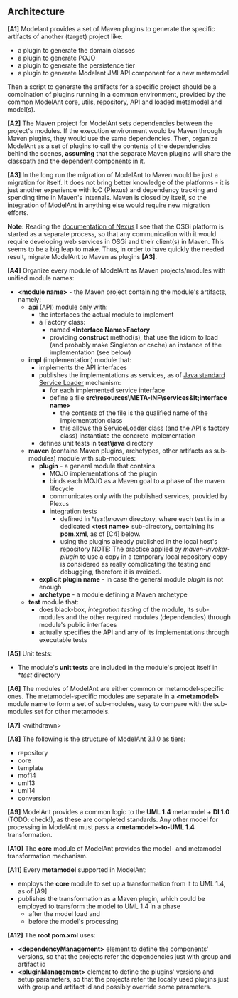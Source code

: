 Architecture
------------

**\[A1\]** Modelant provides a set of Maven plugins to generate the specific artifacts of another (target) project like:

  * a plugin to generate the domain classes
  * a plugin to generate POJO
  * a plugin to generate the persistence tier
  * a plugin to generate Modelant JMI API component for a new metamodel

Then a script to generate the artifacts for a specific project should be a combination of plugins running in a common environment, provided by the common ModelAnt core, utils, repository, API and loaded metamodel and model(s).

**\[A2\]** The Maven project for ModelAnt sets dependencies between the project's modules. If the execution environment would be Maven through Maven plugins, they would use the same dependencies. Then, organize ModelAnt as a set of plugins to call the contents of the dependencies behind the scenes, **assuming** that the separate Maven plugins will share the classpath and the dependent components in it.

**\[A3\]** In the long run the migration of ModelAnt to Maven would be just a migration for itself. It does not bring better knowledge of the platforms - it is just another experience with IoC (Plexus) and dependency tracking and spending time in Maven's internals. Maven is closed by itself, so the integration of ModelAnt in anything else would require new migration efforts. 

**Note:**
    Reading the [documentation of Nexus](https://books.sonatype.com/mcookbook/reference/index.html) I see that the OSGi platform is started as a separate process, so that any communication with it would require developing web services in OSGi and their client(s) in Maven. This seems to be a big leap to make. Thus, in order to have quickly the needed result, migrate ModelAnt to Maven as plugins **\[A3\]**.

**\[A4\]** Organize every module of ModelAnt as Maven projects/modules with unified module names:

  * **&lt;module name&gt;** - the Maven project containing the module's artifacts, namely:
    * **api** (API) module only with:
        * the interfaces the actual module to implement
        * a Factory class:
            * named **&lt;Interface Name&gt;Factory**
            * providing **construct** method(s), that use the idiom to load (and probably make Singleton or cache) an instance of the implementation (see below)
    * **impl** (implementation) module that:
        * implements the API interfaces
        * publishes the implementations as services, as of [Java standard Service Loader](https://docs.oracle.com/javase/6/docs/api/java/util/ServiceLoader.html) mechanism:
            * for each implemented service interface 
            * define a file **src\resources\META-INF\services\&lt;interface name&gt;**
                * the contents of the file is the qualified name of the implementation class
                * this allows the ServiceLoader class (and the API's factory class) instantiate the concrete implementation
        * defines unit tests in **test\java** directory
    * **maven** (contains Maven plugins, archetypes, other artifacts as sub-modules) module with sub-modules:
        * **plugin** - a general module that contains 
            * MOJO implementations of the plugin 
            * binds each MOJO as a Maven goal to a phase of the maven lifecycle 
            * communicates only with the published services, provided by Plexus
            * integration tests
                * defined in **test\maven* directory, where each test is in a dedicated **&lt;test name&gt;** sub-directory, containing its **pom.xml**, as of \[C4\] below.
                * using the plugins already published in the local host's repository
                  NOTE: The practice applied by *maven-invoker-plugin* to use a copy in a temporary local repository copy is considered as really complicating the testing and debugging, therefore it is avoided.
        * **explicit plugin name** - in case the general module *plugin* is not enough
        * **archetype** - a module defining a Maven archetype
    * **test** module that:
        * does black-box, *integration testing* of the module, its sub-modules and the other required modules (dependencies) through module's public interfaces
        * actually specifies the API and any of its implementations through executable tests

**\[A5\]** Unit tests: 

  * The module's **unit tests** are included in the module's project itself in **test* directory

**\[A6\]** The modules of ModelAnt are either common or metamodel-specific ones. The metamodel-specific modules are separate in a **&lt;metamodel&gt;** module name to form a set of sub-modules, easy to compare with the sub-modules set for other metamodels.

**\[A7\]** &lt;withdrawn&gt;

**\[A8\]** The following is the structure of ModelAnt 3.1.0 as tiers:

  * repository
  * core
  * template
  * mof14
  * uml13 
  * uml14
  * conversion

**\[A9\]** ModelAnt provides a common logic to the **UML 1.4** metamodel + **DI 1.0** (TODO: check!), as these are completed standards. Any other model for processing in ModelAnt must pass a **&lt;metamodel&gt;-to-UML 1.4** transformation.

**\[A10\]** The **core** module of ModelAnt provides the model- and metamodel transformation mechanism. 

**\[A11\]** Every **metamodel** supported in ModelAnt:

  * employs the **core** module to set up a transformation from it to UML 1.4, as of \[A9\]
  * publishes the transformation as a Maven plugin, which could be employed to transform the model to UML 1.4 in a phase 
      * after the model load
        and
      * before the model's processing

**\[A12\]** The **root pom.xml** uses:

  * **&lt;dependencyManagement&gt;** element to define the components' versions, so that the projects refer the dependencies just with group and artifact id
  * **&lt;pluginManagement&gt;** element to define the plugins' versions and setup parameters, so that the projects refer the locally used plugins just with group and artifact id and possibly override some parameters.